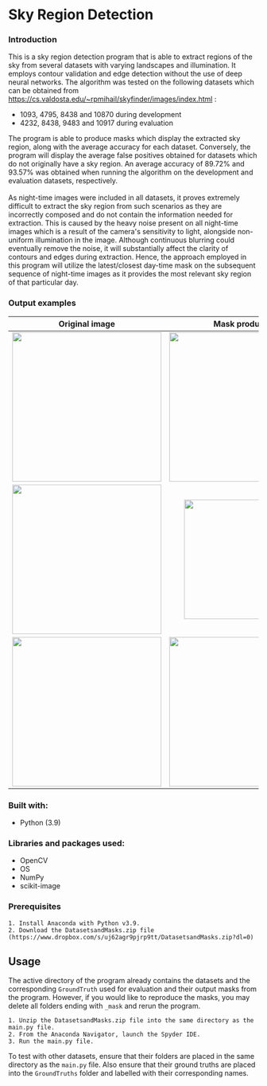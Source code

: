 # Sky Region Detection

### Introduction

This is a sky region detection program that is able to extract regions of the sky from several datasets with varying landscapes and illumination. It employs contour validation and edge detection without the use of deep neural networks. The algorithm was tested on the following datasets which can be obtained from https://cs.valdosta.edu/~rpmihail/skyfinder/images/index.html :

- 1093, 4795, 8438 and 10870 during development
- 4232, 8438, 9483 and 10917 during evaluation

The program is able to produce masks which display the extracted sky region, along with the average accuracy for each dataset. Conversely, the program will display the average false positives obtained for datasets which do not originally have a sky region. An average accuracy of 89.72% and 93.57% was obtained when running the algorithm on the development and evaluation datasets, respectively.
<br/><br/>
As night-time images were included in all datasets, it proves extremely difficult to extract the sky region from such scenarios as they are incorrectly composed and do not contain the information needed for extraction. This is caused by the heavy noise present on all night-time images which is a result of the camera's sensitivity to light, alongside non-uniform illumination in the image. Although continuous blurring could eventually remove the noise, it will substantially affect the clarity of contours and edges during extraction. Hence, the approach employed in this program will utilize the latest/closest day-time mask on the subsequent sequence of night-time images as it provides the most relevant sky region of that particular day.

### Output examples

|                                                        Original image                                                        |                                                        Mask produced                                                         |                                                         Ground truth                                                         |
| :--------------------------------------------------------------------------------------------------------------------------: | :--------------------------------------------------------------------------------------------------------------------------: | :--------------------------------------------------------------------------------------------------------------------------: |
| <img src="https://user-images.githubusercontent.com/73222559/177741630-469aeb42-eb68-44cc-9cff-9af61f3cad67.jpg" width=300/> | <img src="https://user-images.githubusercontent.com/73222559/177741658-71d57442-f56f-4663-a4e7-033cded4a564.png" width=300/> | <img src="https://user-images.githubusercontent.com/73222559/177741682-d6508cd3-dc35-44a9-a47e-cffd0577e20a.png" width=300/> |
| <img src="https://user-images.githubusercontent.com/73222559/177740578-9668070d-2952-4d69-95fa-d8552788923b.jpg" width=300/> | <img src="https://user-images.githubusercontent.com/73222559/177740977-3fcbfbd7-790b-45bb-9de8-e29e7afe2904.png" width=240/> | <img src="https://user-images.githubusercontent.com/73222559/177741300-c5cf1bb1-239f-46ef-a002-67b74b84bb56.png" width=300/> |
| <img src="https://user-images.githubusercontent.com/73222559/177742162-e2534471-7a01-4388-ba77-3e2504fd516f.jpg" width=300/> | <img src="https://user-images.githubusercontent.com/73222559/177742471-6f7c4299-884b-446a-b0cc-e5b63aae4c67.png" width=300/> | <img src="https://user-images.githubusercontent.com/73222559/177742196-7cfd1705-61ed-4e3c-b4f3-acbb0f4fb0f6.png" width=300/> |

### Built with:

- Python (3.9)

### Libraries and packages used:

- OpenCV
- OS
- NumPy
- scikit-image

### Prerequisites

```
1. Install Anaconda with Python v3.9.
2. Download the DatasetsandMasks.zip file (https://www.dropbox.com/s/uj62agr9pjrp9tt/DatasetsandMasks.zip?dl=0)
```

## Usage

The active directory of the program already contains the datasets and the corresponding `GroundTruth` used for evaluation and their output masks from the program. However, if you would like to reproduce the masks, you may delete all folders ending with `_mask` and rerun the program.

```
1. Unzip the DatasetsandMasks.zip file into the same directory as the main.py file.
2. From the Anaconda Navigator, launch the Spyder IDE.
3. Run the main.py file.
```

To test with other datasets, ensure that their folders are placed in the same directory as the `main.py` file. Also ensure that their ground truths are placed into the `GroundTruths` folder and labelled with their corresponding names.
